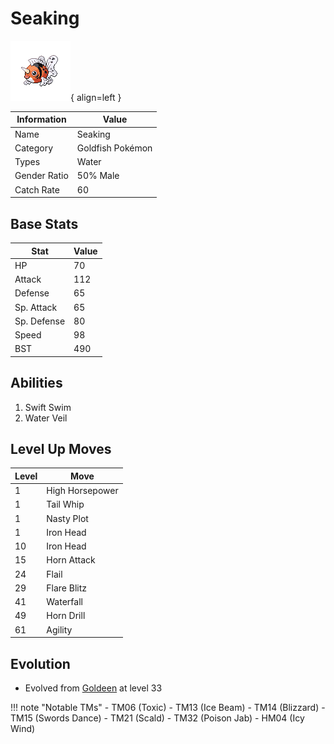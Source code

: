 # Seaking

![Seaking](../images/pokemon/119.png){ align=left }

| Information | Value |
|------------|--------|
| Name | Seaking |
| Category | Goldfish Pokémon |
| Types | Water |
| Gender Ratio | 50% Male |
| Catch Rate | 60 |

## Base Stats

| Stat | Value |
|------|-------|
| HP | 70 |
| Attack | 112 |
| Defense | 65 |
| Sp. Attack | 65 |
| Sp. Defense | 80 |
| Speed | 98 |
| BST | 490 |

## Abilities
1. Swift Swim
2. Water Veil

## Level Up Moves
| Level | Move |
|-------|------|
| 1 | High Horsepower |
| 1 | Tail Whip |
| 1 | Nasty Plot |
| 1 | Iron Head |
| 10 | Iron Head |
| 15 | Horn Attack |
| 24 | Flail |
| 29 | Flare Blitz |
| 41 | Waterfall |
| 49 | Horn Drill |
| 61 | Agility |

## Evolution
- Evolved from [Goldeen](118-goldeen.md) at level 33

!!! note "Notable TMs"
    - TM06 (Toxic)
    - TM13 (Ice Beam)
    - TM14 (Blizzard)
    - TM15 (Swords Dance)
    - TM21 (Scald)
    - TM32 (Poison Jab)
    - HM04 (Icy Wind)

